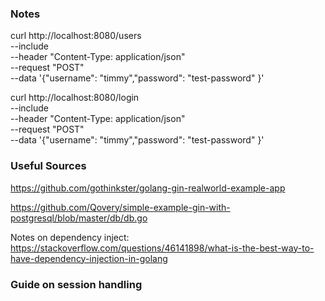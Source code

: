 ### Notes
curl http://localhost:8080/users \
    --include \
    --header "Content-Type: application/json" \
    --request "POST" \
    --data '{"username": "timmy","password": "test-password" }'

curl http://localhost:8080/login \
    --include \
    --header "Content-Type: application/json" \
    --request "POST" \
    --data '{"username": "timmy","password": "test-password" }'

### Useful Sources
https://github.com/gothinkster/golang-gin-realworld-example-app

https://github.com/Qovery/simple-example-gin-with-postgresql/blob/master/db/db.go

Notes on dependency inject:
https://stackoverflow.com/questions/46141898/what-is-the-best-way-to-have-dependency-injection-in-golang

### Guide on session handling